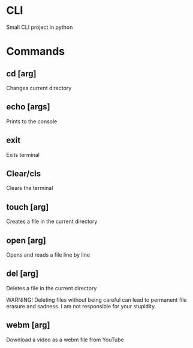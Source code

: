 # CLI

Small CLI project in python

# Commands

## cd [arg]

Changes current directory

## echo [args]

Prints to the console

## exit

Exits terminal

## Clear/cls

Clears the terminal

## touch [arg]

Creates a file in the current directory

## open [arg]

Opens and reads a file line by line

## del [arg]

Deletes a file in the current directory

WARNING! Deleting files without being careful can lead to permanent file erasure and sadness.
I am not responsible for your stupidity.

## webm [arg]

Download a video as a webm file from YouTube